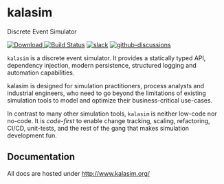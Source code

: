 # kalasim

Discrete Event Simulator

[ ![Download](https://img.shields.io/github/v/release/holgerbrandl/kalasim) ](https://github.com/holgerbrandl/kalasim/releases) [![Build Status](https://github.com/holgerbrandl/kalasim/workflows/build/badge.svg)](https://github.com/holgerbrandl/kalasim/actions?query=workflow%3Abuild) [![slack](https://img.shields.io/badge/slack-kalasim-yellowgreen)](https://kotlinlang.slack.com/messages/kalasim/) [![github-discussions](https://img.shields.io/badge/discuss-kalasim-orange)](https://github.com/holgerbrandl/kalasim/discussions)


`kalasim` is a discrete event simulator. It provides a statically typed API, dependency injection, modern persistence, structured logging and automation capabilities.

kalasim is designed for simulation practitioners, process analysts and industrial engineers, who need to go beyond the limitations of existing simulation tools to model and optimize their business-critical use-cases.

In contrast to many other simulation tools, `kalasim` is neither low-code nor no-code. It is _code-first_ to enable change tracking, scaling, refactoring, CI/CD, unit-tests, and the rest of the gang that makes simulation development fun.


## Documentation

<!--### >> [kalasim user guide](https://holgerbrandl.github.io/kalasim) <<-->
All docs are hosted under <http://www.kalasim.org/>

